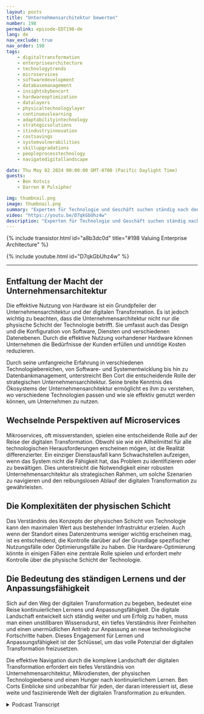 ```yaml
---
layout: posts
title: "Unternehmensarchitektur bewerten"
number: 198
permalink: episode-EDT198-de
lang: de
nav_exclude: true
nav_order: 198
tags:
    - digitaltransformation
    - enterprisearchitecture
    - technologytrends
    - microservices
    - softwaredevelopment
    - databasemanagement
    - insightsbybencort
    - hardwareoptimization
    - datalayers
    - physicaltechnologylayer
    - continuouslearning
    - adaptabilityintechnology
    - strategicsolutions
    - itindustryinnovation
    - costsavings
    - systemvulnerabilities
    - skillupgradations
    - peopleprocesstechnology
    - navigatedigitallandscape

date: Thu May 02 2024 00:00:00 GMT-0700 (Pacific Daylight Time)
guests:
    - Ben Kotvis
    - Darren W Pulsipher

img: thumbnail.png
image: thumbnail.png
summary: "Experten für Technologie und Geschäft suchen ständig nach den besten Möglichkeiten, die umfangreiche, sich ständig weiterentwickelnde und entscheidende digitale Transformationslandschaft zu nutzen. Ein solcher Experte ist Ben Kotvis, ein leitender Lösungsarchitekt bei Insight, der wertvolle Einblicke darin teilt, wie man die digitale Welt mit Hilfe von Personen, Prozessen und Technologie effektiv navigiert."
video: "https://youtu.be/D7qkGbUhz4w"
description: "Experten für Technologie und Geschäft suchen ständig nach den besten Möglichkeiten, die umfangreiche, sich ständig weiterentwickelnde und entscheidende digitale Transformationslandschaft zu nutzen. Ein solcher Experte ist Ben Kotvis, ein leitender Lösungsarchitekt bei Insight, der wertvolle Einblicke darin teilt, wie man die digitale Welt mit Hilfe von Personen, Prozessen und Technologie effektiv navigiert."
---
```


<div>
{% include transistor.html id="a8b3dc0d" title="#198 Valuing Enterprise Architecture" %}

{% include youtube.html id="D7qkGbUhz4w" %}
</div>

---

## Entfaltung der Macht der Unternehmensarchitektur

Die effektive Nutzung von Hardware ist ein Grundpfeiler der Unternehmensarchitektur und der digitalen Transformation. Es ist jedoch wichtig zu beachten, dass die Unternehmensarchitektur nicht nur die physische Schicht der Technologie betrifft. Sie umfasst auch das Design und die Konfiguration von Software, Diensten und verschiedenen Datenebenen. Durch die effektive Nutzung vorhandener Hardware können Unternehmen die Bedürfnisse der Kunden erfüllen und unnötige Kosten reduzieren.

Durch seine umfangreiche Erfahrung in verschiedenen Technologiebereichen, von Software- und Systementwicklung bis hin zu Datenbankmanagement, unterstreicht Ben Cort die entscheidende Rolle der strategischen Unternehmensarchitektur. Seine breite Kenntnis des Ökosystems der Unternehmensarchitektur ermöglicht es ihm zu verstehen, wo verschiedene Technologien passen und wie sie effektiv genutzt werden können, um Unternehmen zu nutzen.

## Wechselnde Perspektiven auf Microservices

Mikroservices, oft missverstanden, spielen eine entscheidende Rolle auf der Reise der digitalen Transformation. Obwohl sie wie ein Allheilmittel für alle technologischen Herausforderungen erscheinen mögen, ist die Realität differenzierter. Ein einziger Dienstausfall kann Schwachstellen aufzeigen, wenn das System nicht die Fähigkeit hat, das Problem zu identifizieren oder zu bewältigen. Dies unterstreicht die Notwendigkeit einer robusten Unternehmensarchitektur als strategischen Rahmen, um solche Szenarien zu navigieren und den reibungslosen Ablauf der digitalen Transformation zu gewährleisten.

## Die Komplexitäten der physischen Schicht

Das Verständnis des Konzepts der physischen Schicht von Technologie kann den maximalen Wert aus bestehender Infrastruktur erzielen. Auch wenn der Standort eines Datenzentrums weniger wichtig erscheinen mag, ist es entscheidend, die Kontrolle darüber auf der Grundlage spezifischer Nutzungsfälle oder Optimierungsfälle zu haben. Die Hardware-Optimierung könnte in einigen Fällen eine zentrale Rolle spielen und erfordert mehr Kontrolle über die physische Schicht der Technologie.

## Die Bedeutung des ständigen Lernens und der Anpassungsfähigkeit

Sich auf den Weg der digitalen Transformation zu begeben, bedeutet eine Reise kontinuierlichen Lernens und Anpassungsfähigkeit. Die digitale Landschaft entwickelt sich ständig weiter und um Erfolg zu haben, muss man einen unstillbaren Wissensdurst, ein tiefes Verständnis ihrer Feinheiten und einen unermüdlichen Antrieb zur Anpassung an neue technologische Fortschritte haben. Dieses Engagement für Lernen und Anpassungsfähigkeit ist der Schlüssel, um das volle Potenzial der digitalen Transformation freizusetzen.

Die effektive Navigation durch die komplexe Landschaft der digitalen Transformation erfordert ein tiefes Verständnis von Unternehmensarchitektur, Mikrodiensten, der physischen Technologieebene und einen Hunger nach kontinuierlichem Lernen. Ben Corts Einblicke sind unbezahlbar für jeden, der daran interessiert ist, diese weite und faszinierende Welt der digitalen Transformation zu erkunden.



<details>
<summary> Podcast Transcript </summary>

<p></p>

</details>
